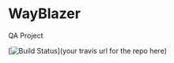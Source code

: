 # WayBlazer
QA Project

[![Build Status](https://img.shields.io/badge/API%20Tests-PASSED-green.svg)](your travis url for the repo here)

